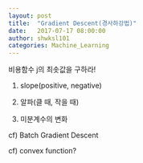```yaml
---
layout: post
title:  "Gradient Descent(경사하강법)"
date:   2017-07-17 08:00:00
author: shwksl101
categories: Machine_Learning
---
```


비용함수 j의 최솟값을 구하라!

1) slope(positive, negative)

2) 알파(클 때, 작을 때)

3) 미분계수의 변화

cf) Batch Gradient Descent

cf) convex function?
